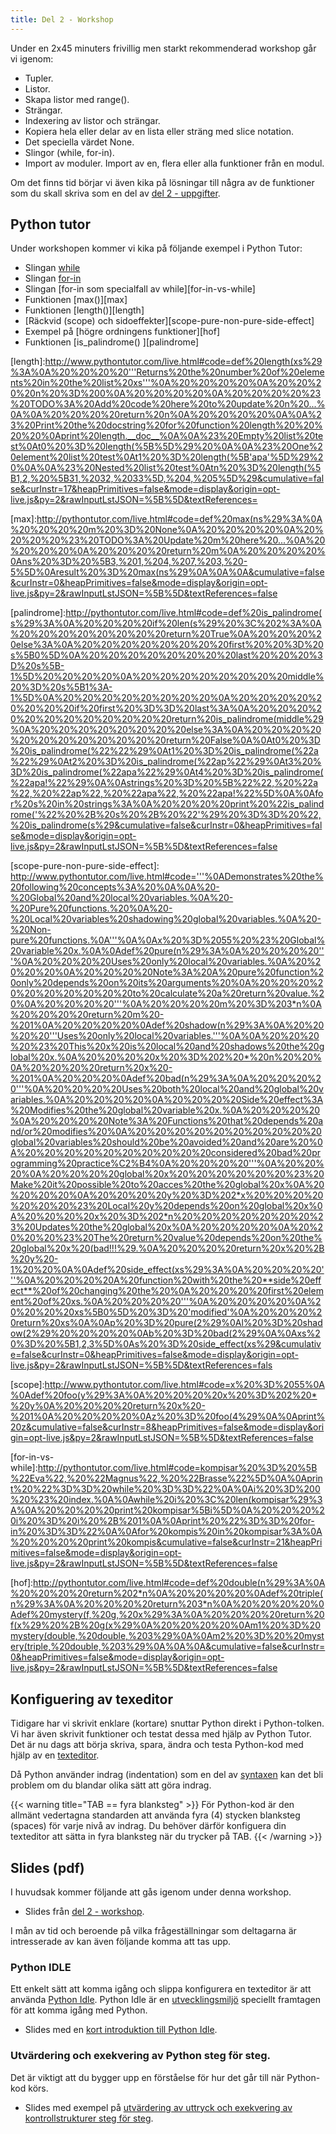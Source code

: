 ```yaml
---
title: Del 2 - Workshop
---
```


Under en 2x45 minuters frivillig men starkt rekommenderad workshop 
går vi igenom:

- Tupler.
- Listor.
- Skapa listor med range().
- Strängar.
- Indexering av listor och strängar.
- Kopiera hela eller delar av en lista eller sträng med slice notation.
- Det speciella värdet None.
- Slingor (while, for-in).
- Import av moduler. Import av en, flera eller alla funktioner från en modul.

Om det finns tid börjar vi även kika på lösningar till några av de funktioner
som du skall skriva som en del av [del 2 - uppgifter](assignment).


## Python tutor

Under workshopen kommer vi kika på följande exempel i Python Tutor:

- Slingan [while][while]
- Slingan [for-in][for-in]
- Slingan [for-in som specialfall av while][for-in-vs-while]
- Funktionen [max()][max]
- Funktionen [length()][length]
- [Räckvid (scope) och sidoeffekter][scope-pure-non-pure-side-effect]
- Exempel på [högre ordningens funktioner][hof]
- Funktionen [is_palindrome() ][palindrome]

[while]:http://pythontutor.com/live.html#code=x%20%3D%200%0A%0Awhile%20x%20%3C%204%3A%0A%20%20%20%20print%20x%0A%20%20%20%20x%20%3D%20x%20%2B%201&cumulative=false&curInstr=14&heapPrimitives=false&mode=display&origin=opt-live.js&py=2&rawInputLstJSON=%5B%5D&textReferences=false


[for-in]: http://pythontutor.com/live.html#code=kompisar%20%3D%20%5B%22Eva%22,%20%22Magnus%22,%20%22Brasse%22%5D%0A%0Afor%20kompis%20in%20kompisar%3A%0A%20%20%20%20print%20kompis&cumulative=false&curInstr=8&heapPrimitives=false&mode=display&origin=opt-live.js&py=2&rawInputLstJSON=%5B%5D&textReferences=false

[length]:http://www.pythontutor.com/live.html#code=def%20length(xs%29%3A%0A%20%20%20%20'''Returns%20the%20number%20of%20elements%20in%20the%20list%20xs'''%0A%20%20%20%20%0A%20%20%20%20n%20%3D%200%0A%20%20%20%20%0A%20%20%20%20%23%20TODO%3A%20Add%20code%20here%20to%20update%20n%20...%0A%0A%20%20%20%20return%20n%0A%20%20%20%20%0A%0A%23%20Print%20the%20docstring%20for%20function%20length%20%20%20%20%0Aprint%20length.__doc__%0A%0A%23%20Empty%20list%20test%0At0%20%3D%20length(%5B%5D%29%20%0A%0A%23%20One%20element%20list%20test%0At1%20%3D%20length(%5B'apa'%5D%29%20%0A%0A%23%20Nested%20list%20test%0Atn%20%3D%20length(%5B1,2,%20%5B31,%2032,%2033%5D,%204,%205%5D%29&cumulative=false&curInstr=17&heapPrimitives=false&mode=display&origin=opt-live.js&py=2&rawInputLstJSON=%5B%5D&textReferences=

[max]:http://pythontutor.com/live.html#code=def%20max(ns%29%3A%0A%20%20%20%20m%20%3D%20None%0A%20%20%20%20%0A%20%20%20%20%23%20TODO%3A%20Update%20m%20here%20...%0A%20%20%20%20%0A%20%20%20%20return%20m%0A%20%20%20%20%0Ans%20%3D%20%5B3,%201,%204,%207,%203,%20-5%5D%0Aresult%20%3D%20max(ns%29%0A%0A%0A&cumulative=false&curInstr=0&heapPrimitives=false&mode=display&origin=opt-live.js&py=2&rawInputLstJSON=%5B%5D&textReferences=false

[palindrome]:http://pythontutor.com/live.html#code=def%20is_palindrome(s%29%3A%0A%20%20%20%20if%20len(s%29%20%3C%202%3A%0A%20%20%20%20%20%20%20%20return%20True%0A%20%20%20%20else%3A%0A%20%20%20%20%20%20%20%20first%20%20%3D%20s%5B0%5D%0A%20%20%20%20%20%20%20%20last%20%20%20%3D%20s%5B-1%5D%20%20%20%20%0A%20%20%20%20%20%20%20%20middle%20%3D%20s%5B1%3A-1%5D%0A%20%20%20%20%20%20%20%20%0A%20%20%20%20%20%20%20%20if%20first%20%3D%3D%20last%3A%0A%20%20%20%20%20%20%20%20%20%20%20%20return%20is_palindrome(middle%29%0A%20%20%20%20%20%20%20%20else%3A%0A%20%20%20%20%20%20%20%20%20%20%20%20return%20False%0A%0At0%20%3D%20is_palindrome(%22%22%29%0At1%20%3D%20is_palindrome(%22a%22%29%0At2%20%3D%20is_palindrome(%22ap%22%29%0At3%20%3D%20is_palindrome(%22apa%22%29%0At4%20%3D%20is_palindrome(%22apa!%22%29%0A%0Astrings%20%3D%20%5B%22%22,%20%22a%22,%20%22ap%22,%20%22apa%22,%20%22apa!%22%5D%0A%0Afor%20s%20in%20strings%3A%0A%20%20%20%20print%20%22is_palindrome('%22%20%2B%20s%20%2B%20%22'%29%20%3D%3D%20%22,%20is_palindrome(s%29&cumulative=false&curInstr=0&heapPrimitives=false&mode=display&origin=opt-live.js&py=2&rawInputLstJSON=%5B%5D&textReferences=false


[scope-pure-non-pure-side-effect]: http://www.pythontutor.com/live.html#code='''%0ADemonstrates%20the%20following%20concepts%3A%20%0A%0A%20-%20Global%20and%20local%20variables.%0A%20-%20Pure%20functions.%20%0A%20-%20Local%20variables%20shadowing%20global%20variables.%0A%20-%20Non-pure%20functions.%0A'''%0A%0Ax%20%3D%2055%20%23%20Global%20variable%20x.%0A%0Adef%20pure(n%29%3A%0A%20%20%20%20'''%0A%20%20%20%20Uses%20only%20local%20variables.%0A%20%20%20%20%0A%20%20%20%20Note%3A%20A%20pure%20function%20only%20depends%20on%20its%20arguments%20%0A%20%20%20%20%20%20%20%20%20%20to%20calculate%20a%20return%20value.%20%0A%20%20%20%20'''%0A%20%20%20%20m%20%3D%203*n%0A%20%20%20%20return%20m%20-%201%0A%20%20%20%20%0Adef%20shadow(n%29%3A%0A%20%20%20%20'''Uses%20only%20local%20variables.'''%0A%0A%20%20%20%20%23%20This%20x%20is%20local%20and%20shadows%20the%20global%20x.%0A%20%20%20%20x%20%3D%202%20*%20n%20%20%0A%20%20%20%20return%20x%20-%201%0A%20%20%20%0Adef%20bad(n%29%3A%0A%20%20%20%20'''%0A%20%20%20%20Uses%20both%20local%20and%20global%20variables.%0A%20%20%20%20%0A%20%20%20%20Side%20effect%3A%20Modifies%20the%20global%20variable%20x.%0A%20%20%20%20%0A%20%20%20%20Note%3A%20Functions%20that%20depends%20and/or%20modifies%20%0A%20%20%20%20%20%20%20%20%20%20global%20variables%20should%20be%20avoided%20and%20are%20%0A%20%20%20%20%20%20%20%20%20%20considered%20bad%20programming%20practice%C2%B4%0A%20%20%20%20'''%0A%20%20%20%0A%20%20%20%20global%20x%20%20%20%20%20%20%23%20Make%20it%20possible%20to%20acces%20the%20global%20x%0A%20%20%20%20%0A%20%20%20%20y%20%3D%202*x%20%20%20%20%20%20%20%23%20Local%20y%20depends%20on%20global%20x%0A%20%20%20%20x%20%3D%202*n%20%20%20%20%20%20%20%23%20Updates%20the%20global%20x%0A%20%20%20%20%0A%20%20%20%20%23%20The%20return%20value%20depends%20on%20the%20global%20x%20(bad!!!%29.%0A%20%20%20%20return%20x%20%2B%20y%20-1%20%20%0A%0Adef%20side_effect(xs%29%3A%0A%20%20%20%20'''%0A%20%20%20%20A%20function%20with%20the%20**side%20effect**%20of%20changing%20the%20%0A%20%20%20%20first%20element%20of%20xs.%0A%20%20%20%20'''%0A%20%20%20%20%0A%20%20%20%20xs%5B0%5D%20%3D%20'modified'%0A%20%20%20%20return%20xs%0A%0Ap%20%3D%20pure(2%29%0Al%20%3D%20shadow(2%29%20%20%20%20%0Ab%20%3D%20bad(2%29%0A%0Axs%20%3D%20%5B1,2,3%5D%0As%20%3D%20side_effect(xs%29&cumulative=false&curInstr=0&heapPrimitives=false&mode=display&origin=opt-live.js&py=2&rawInputLstJSON=%5B%5D&textReferences=fals

[scope]:http://www.pythontutor.com/live.html#code=x%20%3D%2055%0A%0Adef%20foo(y%29%3A%0A%20%20%20%20x%20%3D%202%20*%20y%0A%20%20%20%20return%20x%20-%201%0A%20%20%20%20%0Az%20%3D%20foo(4%29%0A%0Aprint%20z&cumulative=false&curInstr=8&heapPrimitives=false&mode=display&origin=opt-live.js&py=2&rawInputLstJSON=%5B%5D&textReferences=false

[for-in-vs-while]:http://pythontutor.com/live.html#code=kompisar%20%3D%20%5B%22Eva%22,%20%22Magnus%22,%20%22Brasse%22%5D%0A%0Aprint%20%22%3D%3D%20while%20%3D%3D%22%0A%0Ai%20%3D%200%20%23%20index.%0A%0Awhile%20i%20%3C%20len(kompisar%29%3A%0A%20%20%20%20print%20kompisar%5Bi%5D%0A%20%20%20%20i%20%3D%20i%20%2B%201%0A%0Aprint%20%22%3D%3D%20for-in%20%3D%3D%22%0A%0Afor%20kompis%20in%20kompisar%3A%0A%20%20%20%20print%20kompis&cumulative=false&curInstr=21&heapPrimitives=false&mode=display&origin=opt-live.js&py=2&rawInputLstJSON=%5B%5D&textReferences=false

[hof]:http://pythontutor.com/live.html#code=def%20double(n%29%3A%0A%20%20%20%20return%202*n%0A%20%20%20%20%0Adef%20triple(n%29%3A%0A%20%20%20%20return%203*n%0A%20%20%20%20%0Adef%20mystery(f,%20g,%20x%29%3A%0A%20%20%20%20return%20f(x%29%20%2B%20g(x%29%0A%20%20%20%20%0Am1%20%3D%20mystery(double,%20double,%203%29%0A%0Am2%20%3D%20%20mystery(triple,%20double,%203%29%0A%0A%0A&cumulative=false&curInstr=0&heapPrimitives=false&mode=display&origin=opt-live.js&py=2&rawInputLstJSON=%5B%5D&textReferences=false

## Konfiguering av texeditor

Tidigare har vi skrivit enklare (kortare) snuttar Python direkt i Python-tolken. Vi har även skrivit funktioner och testat dessa med hjälp av Python Tutor. Det är nu dags att börja skriva, spara, ändra och testa Python-kod med hjälp av en [texteditor][editor].

Då Python använder indrag (indentation) som en del av [syntaxen][syntax] kan det bli problem om du blandar olika sätt att göra indrag.

{{< warning title="TAB == fyra blanksteg" >}}
 För Python-kod är den allmänt vedertagna standarden att använda fyra (4) stycken blanksteg (spaces) för varje nivå av indrag. Du behöver därför konfiguera din texteditor att sätta in fyra blanksteg när du trycker på TAB. 
{{< /warning >}}

[editor]:https://www.it.uu.se/education/course/homepage/introdat/ht16/editorer/

[syntax]:https://sv.wikipedia.org/wiki/Syntax#Syntax_i_datavetenskap


## Slides (pdf)

I huvudsak kommer följande att gås igenom under denna workshop.

- Slides från [del 2 - workshop][part-2-workshop].

I mån av tid och beroende på vilka frågeställningar som deltagarna är intresserade av kan även följande komma att tas upp.

### Python IDLE

Ett enkelt sätt att komma igång och slippa konfigurera en texteditor är att använda [Python Idle](https://en.wikipedia.org/wiki/IDLE). Python Idle är
  en [utvecklingsmiljö][ide] speciellt framtagen för att komma igång med Python.
  
- Slides med en [kort introduktion till Python Idle][part-2-workshop-idle].

### Utvärdering och exekvering av Python steg för steg. 

Det är viktigt att du bygger upp en förståelse för hur det går till när Python-kod körs. 

- Slides med exempel på [utvärdering av uttryck och exekvering av kontrollstrukturer steg för steg][part-2-workshop-step-by-step]. 


[ide]:https://sv.wikipedia.org/wiki/Integrerad_utvecklingsmilj%C3%B6

[idle-slides]:https://github.com/uu-it-teaching/1DT051-2016/raw/master/problem_solving/python/part_2/1DT051_2016_programming_part_2_workshop_Python_IDLE.pdf

[part-2-workshop]: https://github.com/uu-it-teaching/1DT051-2016/raw/master/pdf/1DT051_2016_programming_part_2_workshop.pdf

[part-2-workshop-idle]: https://github.com/uu-it-teaching/1DT051-2016/raw/master/pdf/1DT051_2016_programming_part_2_workshop_Python_IDLE.pdf

[part-2-workshop-step-by-step]: https://github.com/uu-it-teaching/1DT051-2016/raw/master/pdf/1DT051_2016_programming_part_2_workshop_evaluation_and_execution_step_by_step.pdf
